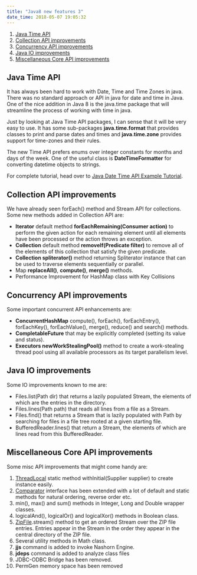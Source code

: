 ```yaml
---
title: "Java8 new features 3"
date_time: 2018-05-07 19:05:32
---
```


1. [Java Time API](#first)
2. [Collection API improvements](#second)
3. [Concurrency API improvements](#third)
4. [Java IO improvements](#fourth)
5. [Miscellaneous Core API improvements](#fifth)

## <a id="first"></a>Java Time API
It has always been hard to work with Date, Time and Time Zones in java. There was no standard approach or API in java for date and time in Java. One of the nice addition in Java 8 is the java.time package that will streamline the process of working with time in java.

Just by looking at Java Time API packages, I can sense that it will be very easy to use. It has some sub-packages **java.time.format** that provides classes to print and parse dates and times and **java.time.zone** provides support for time-zones and their rules.

The new Time API prefers enums over integer constants for months and days of the week. One of the useful class is **DateTimeFormatter** for converting datetime objects to strings.

For complete tutorial, head over to [Java Date Time API Example Tutorial](https://www.journaldev.com/2800/java-8-date-localdate-localdatetime-instant).

## <a id="second"></a>Collection API improvements
We have already seen forEach() method and Stream API for collections. Some new methods added in Collection API are:

- **Iterator** default method **forEachRemaining(Consumer action)** to perform the given action for each remaining element until all elements have been processed or the action throws an exception.
- **Collection** default method **removeIf(Predicate filter)** to remove all of the elements of this collection that satisfy the given predicate.
- **Collection spliterator()** method returning Spliterator instance that can be used to traverse elements sequentially or parallel.
- Map **replaceAll()**, **compute()**, **merge()** methods.
- Performance Improvement for HashMap class with Key Collisions

## <a id="third"></a>Concurrency API improvements
Some important concurrent API enhancements are:

- **ConcurrentHashMap** compute(), forEach(), forEachEntry(), forEachKey(), forEachValue(), merge(), reduce() and search() methods.
- **CompletableFuture** that may be explicitly completed (setting its value and status).
- **Executors newWorkStealingPool()** method to create a work-stealing thread pool using all available processors as its target parallelism level.

## <a id="fourth"></a>Java IO improvements
Some IO improvements known to me are:

- Files.list(Path dir) that returns a lazily populated Stream, the elements of which are the entries in the directory.
- Files.lines(Path path) that reads all lines from a file as a Stream.
- Files.find() that returns a Stream that is lazily populated with Path by searching for files in a file tree rooted at a given starting file.
- BufferedReader.lines() that return a Stream, the elements of which are lines read from this BufferedReader.

## <a id="fifth"></a>Miscellaneous Core API improvements
Some misc API improvements that might come handy are:

1. [ThreadLocal](https://www.journaldev.com/1076/java-threadlocal-example) static method withInitial(Supplier supplier) to create instance easily.
2. [Comparator](https://www.journaldev.com/780/comparable-and-comparator-in-java-example) interface has been extended with a lot of default and static methods for natural ordering, reverse order etc.
3. min(), max() and sum() methods in Integer, Long and Double wrapper classes.
4. logicalAnd(), logicalOr() and logicalXor() methods in Boolean class.
5. [ZipFile](https://www.journaldev.com/957/java-zip-file-folder-example).stream() method to get an ordered Stream over the ZIP file entries. Entries appear in the Stream in the order they appear in the central directory of the ZIP file.
6. Several utility methods in Math class.
7. **jjs** command is added to invoke Nashorn Engine.
8. **jdeps** command is added to analyze class files
9. JDBC-ODBC Bridge has been removed.
10. PermGen memory space has been removed
